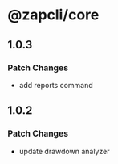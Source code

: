 # @zapcli/core

## 1.0.3

### Patch Changes

- add reports command

## 1.0.2

### Patch Changes

- update drawdown analyzer
